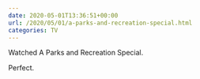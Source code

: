 ```yaml
---
date: 2020-05-01T13:36:51+00:00
url: /2020/05/01/a-parks-and-recreation-special.html
categories: TV
---
```

Watched A Parks and Recreation Special.

Perfect.


